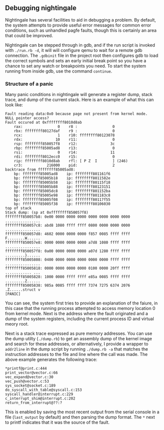 ## Debugging nightingale

Nightingale has several facilities to aid in debugging a problem. By default,
the system attempts to provide useful error messages for common error
conditions, such as unhandled pagfe faults, though this is certainly an area
that could be improved.

Nightingale can be stepped through in gdb, and if the run script is invoked
with `./run.rb -d`, it will will configure qemu to wait for a remote gdb
connection. The `.gdbinit` file in the project root then configures gdb to load
the correct symbols and sets an early initial break point so you have a chance
to set any watch or breakpoints you need. To start the system running from
inside gdb, use the command `continue`.

### Structure of a panic

Many panic conditions in nightingale will generate a register dump, stack trace,
and dump of the current stack. Here is an example of what this can look like:

```
Fault reading data:0x0 because page not present from kernel mode.
NULL pointer access?
Fault occured at 0xffffffff8010d8ab
    rax:                0    r8 :                0
    rbx: ffffffff80127daf    r9 :                0
    rcx:                1    r10: ffffffff80123078
    rdx:               10    r11:                0
    rsp: ffffffff850057f8    r12:               3c
    rbp: ffffffff85005ad8    r13:                0
    rsi:                0    r14:               11
    rdi: ffffffff8012ecc0    r15:                0
    rip: ffffffff8010d8ab    rfl: [ P Z  I       ] (246)
    cr3:           216000    pid:                2
backtrace from ffffffff85005ad8:
    bp: ffffffff85005ad8    ip: ffffffff801161f6
    bp: ffffffff85005b18    ip: ffffffff8011582e
    bp: ffffffff85005b58    ip: ffffffff80115f18
    bp: ffffffff85005b88    ip: ffffffff80123151
    bp: ffffffff85005dc8    ip: ffffffff801152ba
    bp: ffffffff85005e98    ip: ffffffff801183c8
    bp: ffffffff85005f08    ip: ffffffff80117f55
    bp: ffffffff85005f38    ip: ffffffff80106030
top of stack
Stack dump: (sp at 0xffffffff850057f8)
ffffffff850057b8: 0e00 0000 0000 0000 0000 0000 0000 0000   ................
ffffffff850057c8: abd8 1080 ffff ffff 0800 0000 0000 0000   ................
ffffffff850057d8: 4602 0000 0000 0000 f857 0085 ffff ffff   F........W......
ffffffff850057e8: 0000 0000 0000 0000 a7d8 1080 ffff ffff   ................
ffffffff850057f8: 0a00 0000 0000 0000 a07d 1280 ffff ffff   .........}......
ffffffff85005808: 0400 0000 0000 0000 0000 0000 ffff ffff   ................
ffffffff85005818: 0000 0000 0000 0000 0100 0000 20ff ffff   ............ ...
ffffffff85005828: 1000 0000 ffff ffff e85a 0085 ffff ffff   .........Z......
ffffffff85005838: 985a 0085 ffff ffff 7374 7275 6374 2076   .Z......struct v
[PANIC] 
```

You can see, the system first tries to provide an explanation of the faiure, in
this case that the running process attempted to access memory location 0 from
kernel mode. Next is the address where the fault originated and a dump of the
system registers, including the current process ID and virtual meory root.

Next is a stack trace expressed as pure memory addresses. You can use the dump
utilty (`./dump.rb`) to get an assembly dump of the kernel image and search for
these addresses, or alternatively, I provide a wrapper to `addr2line` in the
dump script by running `./dump.rb -a` that matches the instruction addresses to
the file and line where the call was made. The above example generates the
following trace:

```
*printf@print.c:444
print_vector@vector.c:66
vec_expand@vector.c:30
vec_push@vector.c:53
sys_socket@socket.c:189
do_syscall_with_table@syscall.c:153
syscall_handler@interrupt.c:229
c_interrupt_shim@interrupt.c:202
return_from_interrupt@??:?
```

This is enabled by saving the most recent output from the serial console in a
file (`last_output` by default) and then parsing the dump format. The `*` next
to printf indicates that it was the source of the fault.

